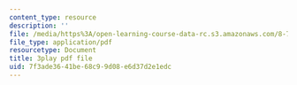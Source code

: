 ```yaml
---
content_type: resource
description: ''
file: /media/https%3A/open-learning-course-data-rc.s3.amazonaws.com/8-701-introduction-to-nuclear-and-particle-physics-fall-2020/7f3ade3641be68c99d08e6d37d2e1edc_olxlB5mW1CI.pdf
file_type: application/pdf
resourcetype: Document
title: 3play pdf file
uid: 7f3ade36-41be-68c9-9d08-e6d37d2e1edc
---
```

